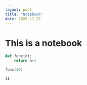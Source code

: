 ```yaml
---
layout: post  
title: "Notebook"  
date: 2020-11-27  
---
```


# This is a notebook


```python
def func(n):
    return n+1
```


```python
func(10)
```




    11




```python

```
